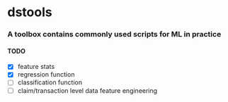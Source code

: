 # dstools
### A toolbox contains commonly used scripts for ML in practice
#### TODO
 - [x] feature stats
 - [x] regression function
 - [ ] classification function
 - [ ] claim/transaction level data feature engineering
